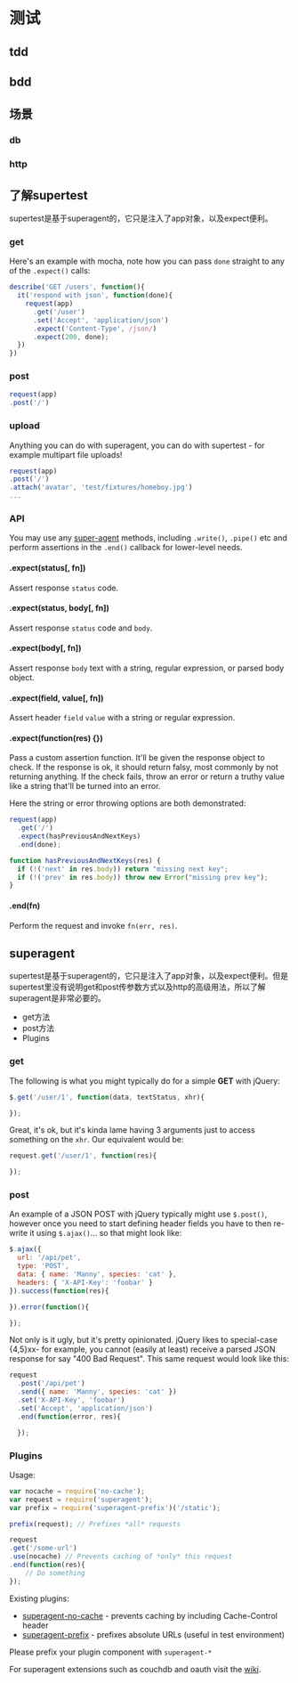# 测试

## tdd

## bdd


## 场景

### db
### http


## 了解supertest

supertest是基于superagent的，它只是注入了app对象，以及expect便利。

### get

  Here's an example with mocha, note how you can pass `done` straight to any of the `.expect()` calls:

```js
describe('GET /users', function(){
  it('respond with json', function(done){
    request(app)
      .get('/user')
      .set('Accept', 'application/json')
      .expect('Content-Type', /json/)
      .expect(200, done);
  })
})
```


### post


```js
request(app)
.post('/')

```

### upload

  Anything you can do with superagent, you can do with supertest - for example multipart file uploads!

```js
request(app)
.post('/')
.attach('avatar', 'test/fixtures/homeboy.jpg')
...
```


### API

  You may use any [super-agent](http://github.com/visionmedia/superagent) methods,
  including `.write()`, `.pipe()` etc and perform assertions in the `.end()` callback
  for lower-level needs.

#### .expect(status[, fn])

  Assert response `status` code.

#### .expect(status, body[, fn])

  Assert response `status` code and `body`.

#### .expect(body[, fn])

  Assert response `body` text with a string, regular expression, or
  parsed body object.

#### .expect(field, value[, fn])

  Assert header `field` `value` with a string or regular expression.

#### .expect(function(res) {})

  Pass a custom assertion function. It'll be given the response object to check. If the response is ok, it should return falsy, most commonly by not returning anything. If the check fails, throw an error or return a truthy value like a string that'll be turned into an error. 

  Here the string or error throwing options are both demonstrated:

  ```js
  request(app)
    .get('/')
    .expect(hasPreviousAndNextKeys)
    .end(done);

  function hasPreviousAndNextKeys(res) {
    if (!('next' in res.body)) return "missing next key";
    if (!('prev' in res.body)) throw new Error("missing prev key");
  }
  ```

#### .end(fn)

  Perform the request and invoke `fn(err, res)`.

## superagent

supertest是基于superagent的，它只是注入了app对象，以及expect便利。但是supertest里没有说明get和post传参数方式以及http的高级用法，所以了解superagent是非常必要的。

- get方法
- post方法
- Plugins

### get

  The following is what you might typically do for a simple __GET__ with jQuery:

```js
$.get('/user/1', function(data, textStatus, xhr){

});
```

Great, it's ok, but it's kinda lame having 3 arguments just to access something on the `xhr`. Our equivalent would be:

```js
request.get('/user/1', function(res){

});
```

### post

An example of a JSON POST with jQuery typically might use `$.post()`, however once you need to start defining header fields you have to then re-write it using `$.ajax()`... so that might look like:

```js
$.ajax({
  url: '/api/pet',
  type: 'POST',
  data: { name: 'Manny', species: 'cat' },
  headers: { 'X-API-Key': 'foobar' }
}).success(function(res){

}).error(function(){

});
```

 Not only is it ugly, but it's pretty opinionated. jQuery likes to special-case {4,5}xx- for example, you cannot (easily at least) receive a parsed JSON response for say "400 Bad Request". This same request would look like this:

```js
request
  .post('/api/pet')
  .send({ name: 'Manny', species: 'cat' })
  .set('X-API-Key', 'foobar')
  .set('Accept', 'application/json')
  .end(function(error, res){

  });
```

### Plugins

Usage:

```js
var nocache = require('no-cache');
var request = require('superagent');
var prefix = require('superagent-prefix')('/static');

prefix(request); // Prefixes *all* requests

request
.get('/some-url')
.use(nocache) // Prevents caching of *only* this request
.end(function(res){
    // Do something
});
```

Existing plugins:
 * [superagent-no-cache](https://github.com/johntron/superagent-no-cache) - prevents caching by including Cache-Control header
 * [superagent-prefix](https://github.com/johntron/superagent-prefix) - prefixes absolute URLs (useful in test environment)

Please prefix your plugin component with `superagent-*`

For superagent extensions such as couchdb and oauth visit the [wiki](https://github.com/visionmedia/superagent/wiki).

